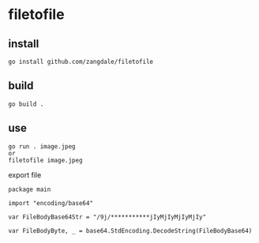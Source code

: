 # filetofile

## install
```
go install github.com/zangdale/filetofile
```

## build
```
go build .
```

## use

```
go run . image.jpeg
or 
filetofile image.jpeg
```
export file 
```
package main

import "encoding/base64"

var FileBodyBase64Str = "/9j/***********jIyMjIyMjIyMjIy"

var FileBodyByte, _ = base64.StdEncoding.DecodeString(FileBodyBase64)

```